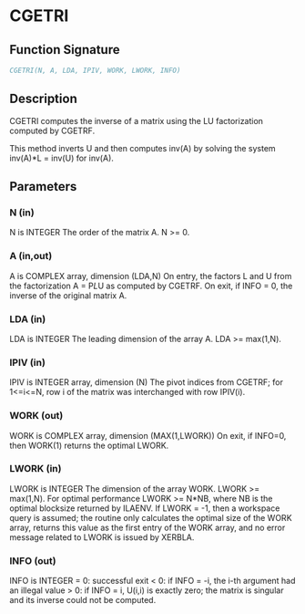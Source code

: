 # CGETRI

## Function Signature

```fortran
CGETRI(N, A, LDA, IPIV, WORK, LWORK, INFO)
```

## Description


 CGETRI computes the inverse of a matrix using the LU factorization
 computed by CGETRF.

 This method inverts U and then computes inv(A) by solving the system
 inv(A)*L = inv(U) for inv(A).

## Parameters

### N (in)

N is INTEGER The order of the matrix A. N >= 0.

### A (in,out)

A is COMPLEX array, dimension (LDA,N) On entry, the factors L and U from the factorization A = P*L*U as computed by CGETRF. On exit, if INFO = 0, the inverse of the original matrix A.

### LDA (in)

LDA is INTEGER The leading dimension of the array A. LDA >= max(1,N).

### IPIV (in)

IPIV is INTEGER array, dimension (N) The pivot indices from CGETRF; for 1<=i<=N, row i of the matrix was interchanged with row IPIV(i).

### WORK (out)

WORK is COMPLEX array, dimension (MAX(1,LWORK)) On exit, if INFO=0, then WORK(1) returns the optimal LWORK.

### LWORK (in)

LWORK is INTEGER The dimension of the array WORK. LWORK >= max(1,N). For optimal performance LWORK >= N*NB, where NB is the optimal blocksize returned by ILAENV. If LWORK = -1, then a workspace query is assumed; the routine only calculates the optimal size of the WORK array, returns this value as the first entry of the WORK array, and no error message related to LWORK is issued by XERBLA.

### INFO (out)

INFO is INTEGER = 0: successful exit < 0: if INFO = -i, the i-th argument had an illegal value > 0: if INFO = i, U(i,i) is exactly zero; the matrix is singular and its inverse could not be computed.

